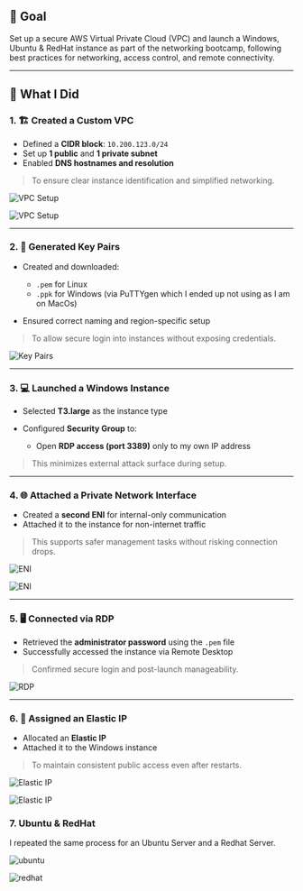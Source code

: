 ## 🎯 **Goal**

Set up a secure AWS Virtual Private Cloud (VPC) and launch a Windows, Ubuntu & RedHat instance as part of the networking bootcamp, following best practices for networking, access control, and remote connectivity.

---

## 🧱 **What I Did**

### 1. 🏗️ **Created a Custom VPC**

* Defined a **CIDR block**: `10.200.123.0/24`
* Set up **1 public** and **1 private subnet**
* Enabled **DNS hostnames and resolution**

> To ensure clear instance identification and simplified networking.

![VPC Setup](assets/Screenshot%202025-06-09%20at%2014.40.37.png)

![VPC Setup](assets/Screenshot%202025-06-09%20at%2014.41.17.png)


---

### 2. 🔐 **Generated Key Pairs**

* Created and downloaded:

  * `.pem` for Linux
  * `.ppk` for Windows (via PuTTYgen which I ended up not using as I am on MacOs)
* Ensured correct naming and region-specific setup

> To allow secure login into instances without exposing credentials.

![Key Pairs](assets/Screenshot%202025-06-09%20at%2014.43.38.png)

---

### 3. 💻 **Launched a Windows Instance**

* Selected **T3.large** as the instance type
* Configured **Security Group** to:

  * Open **RDP access (port 3389)** only to my own IP address

> This minimizes external attack surface during setup.

---

### 4. 🌐 **Attached a Private Network Interface**

* Created a **second ENI** for internal-only communication
* Attached it to the instance for non-internet traffic

> This supports safer management tasks without risking connection drops.

![ENI](assets/Screenshot%202025-06-09%20at%2014.50.33.png)

![ENI](assets/Screenshot%202025-06-09%20at%2014.51.07.png)


---

### 5. 🖥️ **Connected via RDP**

* Retrieved the **administrator password** using the `.pem` file
* Successfully accessed the instance via Remote Desktop

> Confirmed secure login and post-launch manageability.

![RDP](assets/Screenshot%202025-06-09%20at%2014.55.36.png)


---

### 6. 📌 **Assigned an Elastic IP**

* Allocated an **Elastic IP**
* Attached it to the Windows instance

> To maintain consistent public access even after restarts.

![Elastic IP](assets/Screenshot%202025-06-09%20at%2016.54.08.png)

![Elastic IP](assets/Screenshot%202025-06-09%20at%2016.46.10.png)


### 7. **Ubuntu & RedHat** 

I repeated the same process for an Ubuntu Server and a Redhat Server. 

![ubuntu](assets/Screenshot%202025-06-09%20at%2016.45.47.png)

![redhat](assets/Screenshot%202025-06-09%20at%2016.53.47.png)

